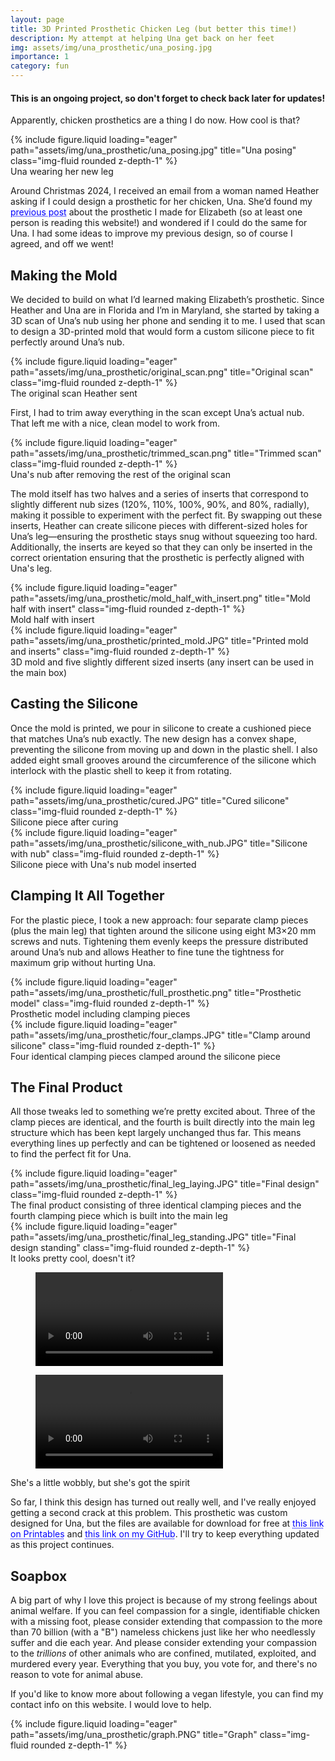 ```yaml
---
layout: page
title: 3D Printed Prosthetic Chicken Leg (but better this time!)
description: My attempt at helping Una get back on her feet
img: assets/img/una_prosthetic/una_posing.jpg
importance: 1
category: fun
---
```


#### This is an ongoing project, so don't forget to check back later for updates!

Apparently, chicken prosthetics are a thing I do now. How cool is that? 

<div class="row"> 
    <div class="col-sm mt-3 mt-md-0"> 
        {% include figure.liquid loading="eager" path="assets/img/una_prosthetic/una_posing.jpg" title="Una posing" class="img-fluid rounded z-depth-1" %} 
    </div> 
</div> 
<div class="caption"> 
    Una wearing her new leg
</div>

Around Christmas 2024, I received an email from a woman named Heather asking if I could design a prosthetic for her chicken, Una. She’d found my <a href="https://elijahparker000.com/projects/Prosthetic-Chicken-Leg/" style="color: blue; text-decoration: underline;text-decoration-style: dotted;">previous post</a> about the prosthetic I made for Elizabeth (so at least one person is reading this website!) and wondered if I could do the same for Una. I had some ideas to improve my previous design, so of course I agreed, and off we went!

## Making the Mold
We decided to build on what I’d learned making Elizabeth’s prosthetic. Since Heather and Una are in Florida and I’m in Maryland, she started by taking a 3D scan of Una’s nub using her phone and sending it to me. I used that scan to design a 3D-printed mold that would form a custom silicone piece to fit perfectly around Una’s nub.

<div class="row"> 
    <div class="col-sm mt-3 mt-md-0"> 
        {% include figure.liquid loading="eager" path="assets/img/una_prosthetic/original_scan.png" title="Original scan" class="img-fluid rounded z-depth-1" %} 
    </div> 
</div> 
<div class="caption"> 
    The original scan Heather sent 
</div>

First, I had to trim away everything in the scan except Una’s actual nub. That left me with a nice, clean model to work from.

<div class="row">
    <div class="col-sm mt-3 mt-md-0">
        {% include figure.liquid loading="eager" path="assets/img/una_prosthetic/trimmed_scan.png" title="Trimmed scan" class="img-fluid rounded z-depth-1" %}
    </div>
</div>
<div class="caption">
    Una's nub after removing the rest of the original scan
</div>

The mold itself has two halves and a series of inserts that correspond to slightly different nub sizes (120%, 110%, 100%, 90%, and 80%, radially), making it possible to experiment with the perfect fit. By swapping out these inserts, Heather can create silicone pieces with different-sized holes for Una’s leg—ensuring the prosthetic stays snug without squeezing too hard. Additionally, the inserts are keyed so that they can only be inserted in the correct orientation ensuring that the prosthetic is perfectly aligned with Una's leg.

<div class="row">
    <div class="col-sm mt-3 mt-md-0">
        {% include figure.liquid loading="eager" path="assets/img/una_prosthetic/mold_half_with_insert.png" title="Mold half with insert" class="img-fluid rounded z-depth-1" %}
    </div>
</div>
<div class="caption">
    Mold half with insert
</div>
<div class="row">
    <div class="col-sm mt-3 mt-md-0">
        {% include figure.liquid loading="eager" path="assets/img/una_prosthetic/printed_mold.JPG" title="Printed mold and inserts" class="img-fluid rounded z-depth-1" %}
    </div>
</div>
<div class="caption">
    3D mold and five slightly different sized inserts (any insert can be used in the main box)
</div>

## Casting the Silicone
Once the mold is printed, we pour in silicone to create a cushioned piece that matches Una’s nub exactly. The new design has a convex shape, preventing the silicone from moving up and down in the plastic shell. I also added eight small grooves around the circumference of the silicone which interlock with the plastic shell to keep it from rotating.

<div class="row">
    <div class="col-sm mt-3 mt-md-0">
        {% include figure.liquid loading="eager" path="assets/img/una_prosthetic/cured.JPG" title="Cured silicone" class="img-fluid rounded z-depth-1" %}
    </div>
</div>
<div class="caption">
    Silicone piece after curing
</div>
<div class="row">
    <div class="col-sm mt-3 mt-md-0">
        {% include figure.liquid loading="eager" path="assets/img/una_prosthetic/silicone_with_nub.JPG" title="Silicone with nub" class="img-fluid rounded z-depth-1" %}
    </div>
</div>
<div class="caption">
    Silicone piece with Una's nub model inserted
</div>

## Clamping It All Together
For the plastic piece, I took a new approach: four separate clamp pieces (plus the main leg) that tighten around the silicone using eight M3×20 mm screws and nuts. Tightening them evenly keeps the pressure distributed around Una’s nub and allows Heather to fine tune the tightness for maximum grip without hurting Una.

<div class="row">
    <div class="col-sm mt-3 mt-md-0">
        {% include figure.liquid loading="eager" path="assets/img/una_prosthetic/full_prosthetic.png" title="Prosthetic model" class="img-fluid rounded z-depth-1" %}
    </div>
</div>
<div class="caption">
    Prosthetic model including clamping pieces
</div>
<div class="row">
    <div class="col-sm mt-3 mt-md-0">
        {% include figure.liquid loading="eager" path="assets/img/una_prosthetic/four_clamps.JPG" title="Clamp around silicone" class="img-fluid rounded z-depth-1" %}
    </div>
</div>
<div class="caption">
    Four identical clamping pieces clamped around the silicone piece
</div>

## The Final Product
All those tweaks led to something we’re pretty excited about. Three of the clamp pieces are identical, and the fourth is built directly into the main leg structure which has been kept largely unchanged thus far. This means everything lines up perfectly and can be tightened or loosened as needed to find the perfect fit for Una.

<div class="row">
    <div class="col-sm mt-3 mt-md-0">
        {% include figure.liquid loading="eager" path="assets/img/una_prosthetic/final_leg_laying.JPG" title="Final design" class="img-fluid rounded z-depth-1" %}
    </div>
</div>
<div class="caption">
    The final product consisting of three identical clamping pieces and the fourth clamping piece which is built into the main leg 
</div>
<div class="row">
    <div class="col-sm mt-3 mt-md-0">
        {% include figure.liquid loading="eager" path="assets/img/una_prosthetic/final_leg_standing.JPG" title="Final design standing" class="img-fluid rounded z-depth-1" %}
    </div>
</div>
<div class="caption">
    It looks pretty cool, doesn't it?  
</div>

<div class="row mt-3"> 
    <div class="col-sm mt-3 mt-md-0"> 
        <figure> 
            <video src="/assets/img/una_prosthetic/una_walk_1.mp4" class="img-fluid rounded z-depth-1" width="auto" height="auto" autoplay="" controls="">
            </video>
        </figure>
    </div>
    <div class="col-sm mt-3 mt-md-0"> 
        <figure> 
            <video src="/assets/img/una_prosthetic/una_walk_2.mp4" class="img-fluid rounded z-depth-1" width="auto" height="auto" controls="">
            </video> 
        </figure> 
    </div> 
</div>
<div class="caption">
    She's a little wobbly, but she's got the spirit
</div>

So far, I think this design has turned out really well, and I've really enjoyed getting a second crack at this problem. This prosthetic was custom designed for Una, but the files are available for download for free at <a href="https://www.printables.com/model/1175735-prosthetic-chicken-leg" style="color: blue; text-decoration: underline;text-decoration-style: dotted;">this link on Printables</a> and <a href="https://github.com/elijahparker000/UnaProstheticChickenLeg" style="color: blue; text-decoration: underline;text-decoration-style: dotted;">this link on my GitHub</a>. I'll try to keep everything updated as this project continues. 

## Soapbox
A big part of why I love this project is because of my strong feelings about animal welfare. If you can feel compassion for a single, identifiable chicken with a missing foot, please consider extending that compassion to the more than 70 billion (with a "B") nameless chickens just like her who needlessly suffer and die each year. And please consider extending your compassion to the *trillions* of other animals who are confined, mutilated, exploited, and murdered every year. Everything that you buy, you vote for, and there's no reason to vote for animal abuse. 

If you'd like to know more about following a vegan lifestyle, you can find my contact info on this website. I would love to help.

<div class="row">
    <div class="col-sm mt-3 mt-md-0">
        {% include figure.liquid loading="eager" path="assets/img/una_prosthetic/graph.PNG" title="Graph" class="img-fluid rounded z-depth-1" %}
    </div>
</div>
